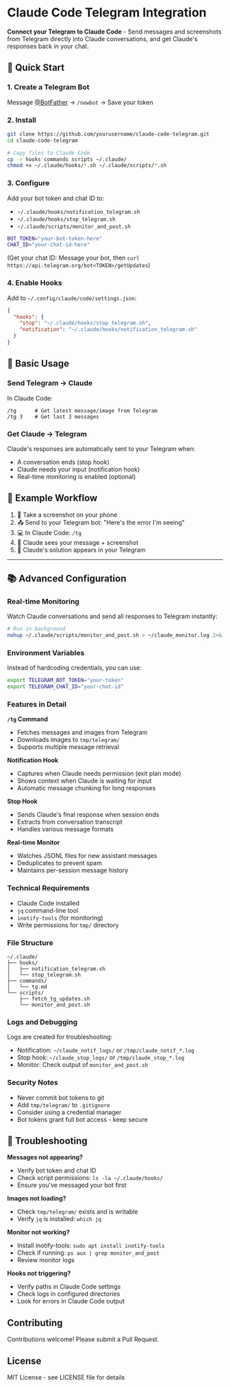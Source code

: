 # Claude Code Telegram Integration

**Connect your Telegram to Claude Code** - Send messages and screenshots from Telegram directly into Claude conversations, and get Claude's responses back in your chat.

## 🚀 Quick Start

### 1. Create a Telegram Bot
Message [@BotFather](https://t.me/botfather) → `/newbot` → Save your token

### 2. Install
```bash
git clone https://github.com/yourusername/claude-code-telegram.git
cd claude-code-telegram

# Copy files to Claude Code
cp -r hooks commands scripts ~/.claude/
chmod +x ~/.claude/hooks/*.sh ~/.claude/scripts/*.sh
```

### 3. Configure
Add your bot token and chat ID to:
- `~/.claude/hooks/notification_telegram.sh`
- `~/.claude/hooks/stop_telegram.sh`
- `~/.claude/scripts/monitor_and_post.sh`

```bash
BOT_TOKEN="your-bot-token-here"
CHAT_ID="your-chat-id-here"
```

(Get your chat ID: Message your bot, then `curl https://api.telegram.org/bot<TOKEN>/getUpdates`)

### 4. Enable Hooks
Add to `~/.config/claude/code/settings.json`:
```json
{
  "hooks": {
    "stop": "~/.claude/hooks/stop_telegram.sh",
    "notification": "~/.claude/hooks/notification_telegram.sh"
  }
}
```

## 📱 Basic Usage

### Send Telegram → Claude
In Claude Code:
```
/tg      # Get latest message/image from Telegram
/tg 3    # Get last 3 messages
```

### Get Claude → Telegram
Claude's responses are automatically sent to your Telegram when:
- A conversation ends (stop hook)
- Claude needs your input (notification hook)
- Real-time monitoring is enabled (optional)

## 🔄 Example Workflow

1. 📸 Take a screenshot on your phone
2. 📤 Send to your Telegram bot: "Here's the error I'm seeing"
3. 💻 In Claude Code: `/tg`
4. 🤖 Claude sees your message + screenshot
5. 📨 Claude's solution appears in your Telegram

---

## 📚 Advanced Configuration

### Real-time Monitoring
Watch Claude conversations and send all responses to Telegram instantly:
```bash
# Run in background
nohup ~/.claude/scripts/monitor_and_post.sh > ~/claude_monitor.log 2>&1 &
```

### Environment Variables
Instead of hardcoding credentials, you can use:
```bash
export TELEGRAM_BOT_TOKEN="your-token"
export TELEGRAM_CHAT_ID="your-chat-id"
```

### Features in Detail

**`/tg` Command**
- Fetches messages and images from Telegram
- Downloads images to `tmp/telegram/`
- Supports multiple message retrieval

**Notification Hook**
- Captures when Claude needs permission (exit plan mode)
- Shows context when Claude is waiting for input
- Automatic message chunking for long responses

**Stop Hook**
- Sends Claude's final response when session ends
- Extracts from conversation transcript
- Handles various message formats

**Real-time Monitor**
- Watches JSONL files for new assistant messages
- Deduplicates to prevent spam
- Maintains per-session message history

### Technical Requirements
- Claude Code installed
- `jq` command-line tool
- `inotify-tools` (for monitoring)
- Write permissions for `tmp/` directory

### File Structure
```
~/.claude/
├── hooks/
│   ├── notification_telegram.sh
│   └── stop_telegram.sh
├── commands/
│   └── tg.md
└── scripts/
    ├── fetch_tg_updates.sh
    └── monitor_and_post.sh
```

### Logs and Debugging
Logs are created for troubleshooting:
- Notification: `~/claude_notif_logs/` or `/tmp/claude_notif_*.log`
- Stop hook: `~/claude_stop_logs/` or `/tmp/claude_stop_*.log`
- Monitor: Check output of `monitor_and_post.sh`

### Security Notes
- Never commit bot tokens to git
- Add `tmp/telegram/` to `.gitignore`
- Consider using a credential manager
- Bot tokens grant full bot access - keep secure

## 🐛 Troubleshooting

**Messages not appearing?**
- Verify bot token and chat ID
- Check script permissions: `ls -la ~/.claude/hooks/`
- Ensure you've messaged your bot first

**Images not loading?**
- Check `tmp/telegram/` exists and is writable
- Verify `jq` is installed: `which jq`

**Monitor not working?**
- Install inotify-tools: `sudo apt install inotify-tools`
- Check if running: `ps aux | grep monitor_and_post`
- Review monitor logs

**Hooks not triggering?**
- Verify paths in Claude Code settings
- Check logs in configured directories
- Look for errors in Claude Code output

## Contributing

Contributions welcome! Please submit a Pull Request.

## License

MIT License - see LICENSE file for details